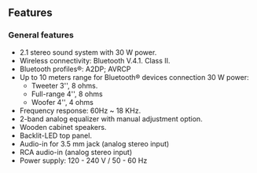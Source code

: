 ## Features

### General features

- 2.1 stereo sound system with 30 W power.
- Wireless connectivity: Bluetooth V.4.1. Class II.
- Bluetooth profiles®: A2DP; AVRCP
- Up to 10 meters range for Bluetooth® devices connection
30 W power:
  -  Tweeter 3'', 8 ohms.
  -  Full-range 4'', 8 ohms
  -  Woofer 4'', 4 ohms
- Frequency response: 60Hz ~ 18 KHz.
- 2-band analog equalizer with manual adjustment option.
- Wooden cabinet speakers.
- Backlit-LED top panel.
- Audio-in for 3.5 mm jack (analog stereo input)
- RCA audio-in (analog stereo input)
- Power supply: 120 - 240 V / 50 - 60 Hz

